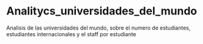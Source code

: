# Analitycs_universidades_del_mundo
Analisis de las universidades del mundo, sobre el numero de estudiantes, estudiantes internacionales y el staff por estudiante
